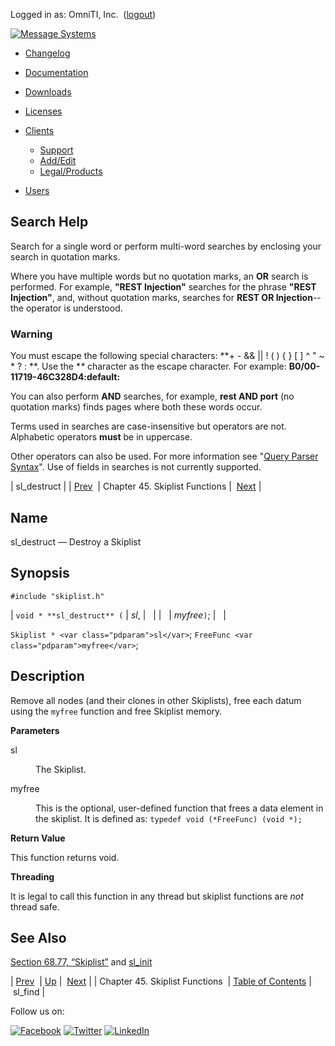 Logged in as: OmniTI, Inc.  ([logout](https://support.messagesystems.com/logout.php))

[![Message Systems](https://support.messagesystems.com/images/ms-white205.png)](https://support.messagesystems.com/start.php) 

*   [Changelog](https://support.messagesystems.com/start.php?show=changelog)
*   [Documentation](https://support.messagesystems.com/docs/)
*   [Downloads](https://support.messagesystems.com/start.php)

*   [Licenses](https://support.messagesystems.com/license_summary.php)
*   <a href="">Clients</a>
    *   [Support](https://support.messagesystems.com/cs.php)
    *   [Add/Edit](https://support.messagesystems.com/edit_client.php)
    *   [Legal/Products](https://support.messagesystems.com/edit_products.php)
*   [Users](https://support.messagesystems.com/edit_customer.php)

## Search Help

Search for a single word or perform multi-word searches by enclosing your search in quotation marks.

Where you have multiple words but no quotation marks, an **OR** search is performed. For example, **"REST Injection"** searches for the phrase **"REST Injection"**, and, without quotation marks, searches for **REST OR Injection**--the operator is understood.

### Warning

You must escape the following special characters: **+ - && || ! ( ) { } [ ] ^ " ~ * ? : \**. Use the **\** character as the escape character. For example: **B0/00-11719-46C328D4\:default\:**

You can also perform **AND** searches, for example, **rest AND port** (no quotation marks) finds pages where both these words occur.

Terms used in searches are case-insensitive but operators are not. Alphabetic operators **must** be in uppercase.

Other operators can also be used. For more information see "[Query Parser Syntax](https://lucene.apache.org/core/old_versioned_docs/versions/3_0_0/queryparsersyntax.html)". Use of fields in searches is not currently supported.

| sl_destruct |
| [Prev](skiplist.php)  | Chapter 45. Skiplist Functions |  [Next](apis.sl_find.php) |

<a name="apis.sl_destruct"></a>
## Name

sl_destruct — Destroy a Skiplist

## Synopsis

`#include "skiplist.h"`

| `void * **sl_destruct** (` | <var class="pdparam">sl</var>, |   |
|   | <var class="pdparam">myfree</var>`)`; |   |

`Skiplist * <var class="pdparam">sl</var>`;
`FreeFunc <var class="pdparam">myfree</var>`;<a name="idp33472976"></a>
## Description

Remove all nodes (and their clones in other Skiplists), free each datum using the `myfree` function and free Skiplist memory.

**Parameters**

<dl class="variablelist">

<dt>sl</dt>

<dd>

The Skiplist.

</dd>

<dt>myfree</dt>

<dd>

This is the optional, user-defined function that frees a data element in the skiplist. It is defined as: `typedef void (*FreeFunc) (void *);`

</dd>

</dl>

**Return Value**

This function returns void.

**Threading**

It is legal to call this function in any thread but skiplist functions are *not* thread safe.

<a name="idp33482320"></a>
## See Also

[Section 68.77, “Skiplist”](structs.skiplist.php "68.77. Skiplist") and [sl_init](apis.sl_init.php "sl_init")

| [Prev](skiplist.php)  | [Up](skiplist.php) |  [Next](apis.sl_find.php) |
| Chapter 45. Skiplist Functions  | [Table of Contents](index.php) |  sl_find |

Follow us on:

[![Facebook](https://support.messagesystems.com/images/icon-facebook.png)](http://www.facebook.com/messagesystems) [![Twitter](https://support.messagesystems.com/images/icon-twitter.png)](http://twitter.com/#!/MessageSystems) [![LinkedIn](https://support.messagesystems.com/images/icon-linkedin.png)](http://www.linkedin.com/company/message-systems)